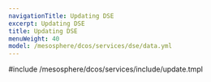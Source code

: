 ```yaml
---
navigationTitle: Updating DSE
excerpt: Updating DSE
title: Updating DSE
menuWeight: 40
model: /mesosphere/dcos/services/dse/data.yml
---
```


#include /mesosphere/dcos/services/include/update.tmpl
